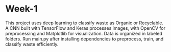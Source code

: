 # Week-1
This project uses deep learning to classify waste as Organic or Recyclable. A CNN built with TensorFlow and Keras processes images, with OpenCV for preprocessing and Matplotlib for visualization. Data is organized in labeled folders. Run main.py after installing dependencies to preprocess, train, and classify waste efficiently.
